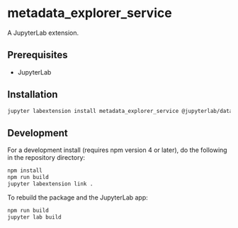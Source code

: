 # metadata_explorer_service

A JupyterLab extension.


## Prerequisites

* JupyterLab

## Installation

```bash
jupyter labextension install metadata_explorer_service @jupyterlab/dataregistry-extension @jupyterlab/metadata-extension
```

## Development

For a development install (requires npm version 4 or later), do the following in the repository directory:

```bash
npm install
npm run build
jupyter labextension link .
```

To rebuild the package and the JupyterLab app:

```bash
npm run build
jupyter lab build
```

